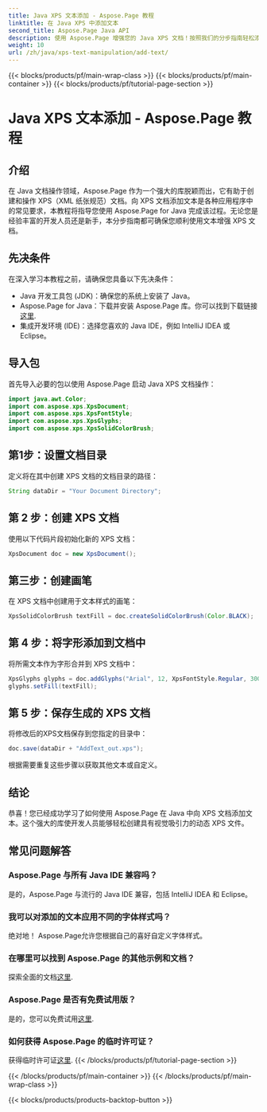 ```yaml
---
title: Java XPS 文本添加 - Aspose.Page 教程
linktitle: 在 Java XPS 中添加文本
second_title: Aspose.Page Java API
description: 使用 Aspose.Page 增强您的 Java XPS 文档！按照我们的分步指南轻松添加文本。立即提高您的文档操作技能。
weight: 10
url: /zh/java/xps-text-manipulation/add-text/
---
```


{{< blocks/products/pf/main-wrap-class >}}
{{< blocks/products/pf/main-container >}}
{{< blocks/products/pf/tutorial-page-section >}}

# Java XPS 文本添加 - Aspose.Page 教程

## 介绍
在 Java 文档操作领域，Aspose.Page 作为一个强大的库脱颖而出，它有助于创建和操作 XPS（XML 纸张规范）文档。向 XPS 文档添加文本是各种应用程序中的常见要求，本教程将指导您使用 Aspose.Page for Java 完成该过程。无论您是经验丰富的开发人员还是新手，本分步指南都可确保您顺利使用文本增强 XPS 文档。
## 先决条件
在深入学习本教程之前，请确保您具备以下先决条件：
- Java 开发工具包 (JDK)：确保您的系统上安装了 Java。
-  Aspose.Page for Java：下载并安装 Aspose.Page 库。你可以找到下载链接[这里](https://releases.aspose.com/page/java/).
- 集成开发环境 (IDE)：选择您喜欢的 Java IDE，例如 IntelliJ IDEA 或 Eclipse。
## 导入包
首先导入必要的包以使用 Aspose.Page 启动 Java XPS 文档操作：
```java
import java.awt.Color;
import com.aspose.xps.XpsDocument;
import com.aspose.xps.XpsFontStyle;
import com.aspose.xps.XpsGlyphs;
import com.aspose.xps.XpsSolidColorBrush;
```
## 第1步：设置文档目录
定义将在其中创建 XPS 文档的文档目录的路径：
```java
String dataDir = "Your Document Directory";
```
## 第 2 步：创建 XPS 文档
使用以下代码片段初始化新的 XPS 文档：
```java
XpsDocument doc = new XpsDocument();
```
## 第三步：创建画笔
在 XPS 文档中创建用于文本样式的画笔：
```java
XpsSolidColorBrush textFill = doc.createSolidColorBrush(Color.BLACK);
```
## 第 4 步：将字形添加到文档中
将所需文本作为字形合并到 XPS 文档中：
```java
XpsGlyphs glyphs = doc.addGlyphs("Arial", 12, XpsFontStyle.Regular, 300f, 450f, "Hello World!");
glyphs.setFill(textFill);
```
## 第 5 步：保存生成的 XPS 文档
将修改后的XPS文档保存到您指定的目录中：
```java
doc.save(dataDir + "AddText_out.xps");
```
根据需要重复这些步骤以获取其他文本或自定义。
## 结论
恭喜！您已经成功学习了如何使用 Aspose.Page 在 Java 中向 XPS 文档添加文本。这个强大的库使开发人员能够轻松创建具有视觉吸引力的动态 XPS 文件。
## 常见问题解答
### Aspose.Page 与所有 Java IDE 兼容吗？
是的，Aspose.Page 与流行的 Java IDE 兼容，包括 IntelliJ IDEA 和 Eclipse。
### 我可以对添加的文本应用不同的字体样式吗？
绝对地！ Aspose.Page允许您根据自己的喜好自定义字体样式。
### 在哪里可以找到 Aspose.Page 的其他示例和文档？
探索全面的文档[这里](https://reference.aspose.com/page/java/).
### Aspose.Page 是否有免费试用版？
是的，您可以免费试用[这里](https://releases.aspose.com/).
### 如何获得 Aspose.Page 的临时许可证？
获得临时许可证[这里](https://purchase.aspose.com/temporary-license/).
{{< /blocks/products/pf/tutorial-page-section >}}

{{< /blocks/products/pf/main-container >}}
{{< /blocks/products/pf/main-wrap-class >}}

{{< blocks/products/products-backtop-button >}}
